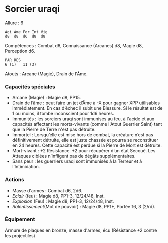 # Sorcier uraqi

Allure : 6

	Agi	Âme	For	Int	Vig
	d8	d8	d6	d8	d8

Compétences : Combat d6, Connaissance (Arcanes) d8, Magie d8, Perception d6.

	PAR	RES
	6 (1)	11 (3)

Atouts : Arcane (Magie), Drain de l'Âme.

### Capacités spéciales
- Arcane (Magie) : Magie d8, PP15.
- Drain de l’âme : peut faire un jet d’Âme à -X pour gagner XPP utilisables immédiatement. En cas d’échec il subit une Blessure. Si le résultat est de 1 ou moins, il tombe inconscient pour 1d6 heures.
- Immunités : les sorciers uraqi sont immunisés au feu, à l'acide et aux capacités affectant les morts-vivants (comme l'Atout Guerrier Saint) tant que la Pierre de Terre n'est pas détruite.
- Immortel : Lorsqu’elle est mise hors de combat, la créature n’est pas définitivement détruite, elle est juste chassée et pourra se reconstituer en 24 heures. Cette capacité est perdue si la Pierre de Mort est détruite.
- Mort-vivant : +2 Résistance. +2 pour récupérer d’un état Secoué. Les Attaques ciblées n’infligent pas de dégâts supplémentaires.
- Sans peur : les guerriers uraqi sont immunisés à la Terreur et à l’Intimidation.

### Actions
- Masse d'armes : Combat d6, 2d6.
- _Eclair_ (feu) : Magie d8, PP1-3, 12/24/48, Inst.
- _Explosion_ (Feu) : Magie d8, PP1-3, 12/24/48, Inst.
- _Ralentissement_(Mot de pouvoir) : Magie d8, PP1+, Portée 16, 3 (2/rd).

### Équipement
Armure de plaques en bronze, masse d'armes, écu (Résistance +2 contre les projectiles)
